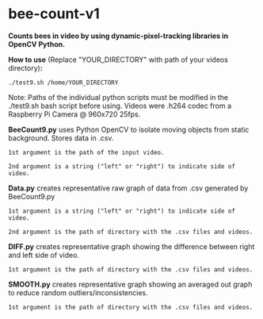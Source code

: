 # bee-count-v1

<strong>Counts bees in video by using dynamic-pixel-tracking libraries in OpenCV Python.</strong>

<strong>How to use</strong> (Replace "YOUR_DIRECTORY" with path of your videos directory)<strong>:</strong>

	./test9.sh /home/YOUR_DIRECTORY

Note:  Paths of the individual python scripts must be modified in the ./test9.sh bash script before using. Videos were .h264 codec from a Raspberry Pi Camera @ 960x720 25fps.

<strong>BeeCount9.py</strong>
uses Python OpenCV to isolate moving objects from static background. Stores data in .csv.

 	1st argument is the path of the input video.

	2nd argument is a string ("left" or "right") to indicate side of video.

<strong>Data.py</strong>
creates representative raw graph of data from .csv generated by BeeCount9.py

 	1st argument is a string ("left" or "right") to indicate side of video.

	2nd argument is the path of directory with the .csv files and videos.

<strong>DIFF.py</strong>
creates representative graph showing the difference between right and left side of video. 

 	1st argument is the path of directory with the .csv files and videos.

<strong>SMOOTH.py</strong>
creates representative graph showing an averaged out graph to reduce random outliers/inconsistencies.

 	1st argument is the path of directory with the .csv files and videos.


